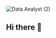 
![Data Analyst (2)](https://github.com/user-attachments/assets/604cc99f-e7ea-4dc6-8cc3-bf2ef0bd4486)



## Hi there 👋

<!--
**ajay-pawan/ajay-pawan** is a ✨ _special_ ✨ repository because its `README.md` (this file) appears on your GitHub profile.

Here are some ideas to get you started:

- 🔭 I’m currently working on ...
- 🌱 I’m currently learning ...
- 👯 I’m looking to collaborate on ...
- 🤔 I’m looking for help with ...
- 💬 Ask me about ...
- 📫 How to reach me: ...
- 😄 Pronouns: ...
- ⚡ Fun fact: ...
-->
